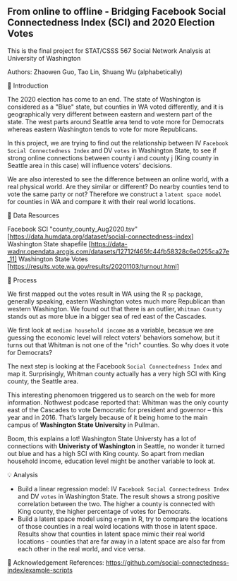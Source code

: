 ## From online to offline - Bridging Facebook Social Connectedness Index (SCI) and 2020 Election Votes 

This is the final project for STAT/CSSS 567 Social Network Analysis at University of Washington

Authors: Zhaowen Guo, Tao Lin, Shuang Wu (alphabetically)

📰 Introduction

The 2020 election has come to an end. The state of Washington is considered as a "Blue" state, but counties in WA voted differently, and it is geographically very different between eastern and western part of the state. The west parts around Seattle area tend to vote more for Democrats whereas eastern Washington tends to vote for more Republicans.

In this project, we are trying to find out the relationship between IV `Facebook Social Connectedness Index` and DV `votes` in Washington State, to see if strong online connections between county i and county j (King county in Seattle area in this case) will influence voters' decisions. 

We are also interested to see the difference between an online  world, with a real physical world. Are they similar or different? Do nearby counties tend to vote the same party or not? Therefore we construct a `latent space model` for counties in WA and compare it with their real world locations.


🔎 Data Resources

Facebook SCI "county_county_Aug2020.tsv" [https://data.humdata.org/dataset/social-connectedness-index]
Washington State shapefile [https://data-wadnr.opendata.arcgis.com/datasets/12712f465fc44fb58328c6e0255ca27e_11]
Washington State Votes [https://results.vote.wa.gov/results/20201103/turnout.html]

🔨 Process

We first mapped out the votes result in WA using the R `sp` package, generally speaking, eastern Washington votes much more Republican than western Washington. We found out that there is an outlier, `Whitman County` stands out as more blue in a bigger sea of red east of the Cascades. 

We first look at `median household income` as a variable, becasue we are guessing the economic level will relect voters' behaviors somehow, but it turns out that Whitman is not one of the "rich" counties. So why does it vote for Democrats?

The next step is looking at the Facebook `Social Connectedness Index` and map it. Surprisingly, Whitman county actually has a very high SCI with King county, the Seattle area.

This interesting phenomoen triggered us to search on the web for more information. Nothwest podcase reported that: Whitman was the only county east of the Cascades to vote Democratic for president and governor – this year and in 2016. That’s largely because of it being home to the main campus of **Washington State University** in Pullman.

Boom, this  explains a lot! Washington State Universty has a lot of  connections with **Univeristy of Washington** in Seattle, no wonder it turned out blue and has a high SCI with King county. So apart from median household income, education level might be another variable to look at. 


💡 Analysis
- Build a linear regression model: IV `Facebook Social Connectedness Index` and DV `votes` in Washington State. The result shows a strong positive correlation between the two. The higher a county is connected with King county, the higher percentage of votes for Democrats. 
- Build a latent space model using `ergmm` in R, try to compare the locations of those counties in a real wolrd locations with those in latent space. Results show that counties in latent space mimic their real world locations - counties that are far away in a latent space are also far from each other in the real world, and vice versa. 

🎏 Acknowledgement
References: https://github.com/social-connectedness-index/example-scripts




